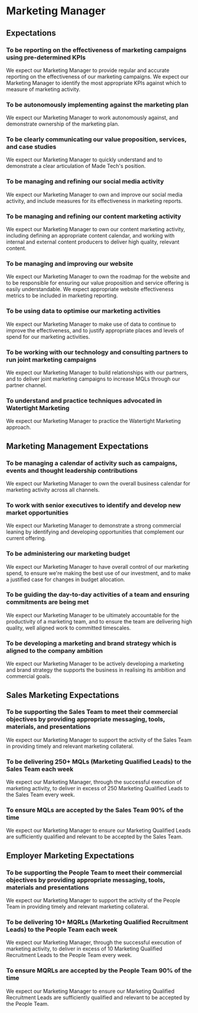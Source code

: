 # Marketing Manager

## Expectations

### To be reporting on the effectiveness of marketing campaigns using pre-determined KPIs

We expect our Marketing Manager to provide regular and accurate reporting on the effectiveness of our marketing campaigns. We expect our Marketing Manager to identify the most appropriate KPIs against which to measure of marketing activity.

### To be autonomously implementing against the marketing plan

We expect our Marketing Manager to work autonomously against, and demonstrate ownership of the marketing plan.

### To be clearly communicating our value proposition, services, and case studies

We expect our Marketing Manager to quickly understand and to demonstrate a clear articulation of Made Tech's position.

### To be managing and refining our social media activity

We expect our Marketing Manager to own and improve our social media activity, and include measures for its effectiveness in marketing reports.

### To be managing and refining our content marketing activity

We expect our Marketing Manager to own our content marketing activity, including defining an appropriate content calendar, and working with internal and external content producers to deliver high quality, relevant content.

### To be managing and improving our website

We expect our Marketing Manager to own the roadmap for the website and to be responsible for ensuring our value proposition and service offering is easily understandable. We expect appropriate website effectiveness metrics to be included in marketing reporting.

### To be using data to optimise our marketing activities

We expect our Marketing Manager to make use of data to continue to improve the effectiveness, and to justify appropriate places and levels of spend for our marketing activities.

### To be working with our technology and consulting partners to run joint marketing campaigns

We expect our Marketing Manager to build relationships with our partners, and to deliver joint marketing campaigns to increase MQLs through our partner channel.

### To understand and practice techniques advocated in Watertight Marketing

We expect our Marketing Manager to practice the Watertight Marketing approach.

## Marketing Management Expectations

### To be managing a calendar of activity such as campaigns, events and thought leadership contributions

We expect our Marketing Manager to own the overall business calendar for marketing activity across all channels.

### To work with senior executives to identify and develop new market opportunities

We expect our Marketing Manager to demonstrate a strong commercial leaning by identifying and developing opportunities that complement our current offering.

### To be administering our marketing budget

We expect our Marketing Manager to have overall control of our marketing spend, to ensure we're making the best use of our investment, and to make a justified case for changes in budget allocation.

### To be guiding the day-to-day activities of a team and ensuring commitments are being met

We expect our Marketing Manager to be ultimately accountable for the productivity of a marketing team, and to ensure the team are delivering high quality, well aligned work to committed timescales.

### To be developing a marketing and brand strategy which is aligned to the company ambition

We expect our Marketing Manager to be actively developing a marketing and brand strategy the supports the business in realising its ambition and commercial goals.

## Sales Marketing Expectations

### To be supporting the Sales Team to meet their commercial objectives by providing appropriate messaging, tools, materials, and presentations

We expect our Marketing Manager to support the activity of the Sales Team in providing timely and relevant marketing collateral.

### To be delivering 250+ MQLs (Marketing Qualified Leads) to the Sales Team each week

We expect our Marketing Manager, through the successful execution of marketing activity, to deliver in excess of 250 Marketing Qualified Leads to the Sales Team every week.

### To ensure MQLs are accepted by the Sales Team 90% of the time

We expect our Marketing Manager to ensure our Marketing Qualified Leads are sufficiently qualified and relevant to be accepted by the Sales Team.

## Employer Marketing Expectations

### To be supporting the People Team to meet their commercial objectives by providing appropriate messaging, tools, materials and presentations

We expect our Marketing Manager to support the activity of the People Team in providing timely and relevant marketing collateral.

### To be delivering 10+ MQRLs (Marketing Qualified Recruitment Leads) to the People Team each week

We expect our Marketing Manager, through the successful execution of marketing activity, to deliver in excess of 10 Marketing Qualified Recruitment Leads to the People Team every week.

### To ensure MQRLs are accepted by the People Team 90% of the time

We expect our Marketing Manager to ensure our Marketing Qualified Recruitment Leads are sufficiently qualified and relevant to be accepted by the People Team.
